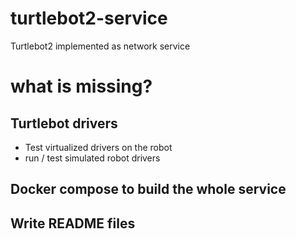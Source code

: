 # turtlebot2-service
Turtlebot2 implemented as network service

# what is missing?
## Turtlebot drivers
 - Test virtualized drivers on the robot
 - run / test simulated robot drivers
## Docker compose to build the whole service
## Write README files
